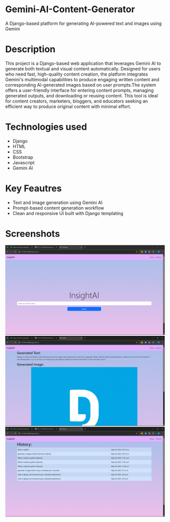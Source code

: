# Gemini-AI-Content-Generator
A Django-based platform for generating AI-powered text and images using Gemini

# Description
This project is a Django-based web application that leverages Gemini AI to generate both textual and visual content automatically. Designed for users who need fast, high-quality content creation, the platform integrates Gemini's multimodal capabilities to produce engaging written content and corresponding AI-generated images based on user prompts.The system offers a user-friendly interface for entering content prompts, managing generated outputs, and downloading or reusing content. This tool is ideal for content creators, marketers, bloggers, and educators seeking an efficient way to produce original content with minimal effort.

# Technologies used
- Django
- HTML
- CSS
- Bootstrap
- Javascript
- Gemini AI

# Key Feautres
- Text and image generation using Gemini AI
- Prompt-based content generation workflow
- Clean and responsive UI built with Django templating

# Screenshots
![Search/Homepage](Screenshots/Search.png)
![Results](Screenshots/Results.png)
![History](Screenshots/History.png)
